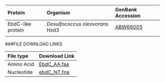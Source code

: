  Protein | Organism | GenBank Accession |
 :--- | :--- | :--- |
| EbdC-like protein | *Desulfococcus oleovorans* Hxd3 | [ABW66005](http://www.ncbi.nlm.nih.gov/protein/ABW66005)|
|  | | []()|

###FILE DOWNLOAD LINKS

 File type | Download Link |
 :--- | :---------- | 
| Amino Acid | [EbdC_AA.faa](amino_acid/EbdC_AA.faa) |
| Nucleotide | [ebdC_NT.fna](nucleotide/ebdC_NT.fna) |
